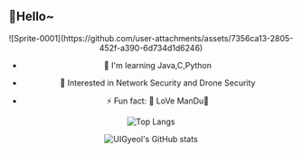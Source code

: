 ## 👋Hello~
<div align="center">
![Sprite-0001](https://github.com/user-attachments/assets/7356ca13-2805-452f-a390-6d734d1d6246)


- 🔭 I'm learning Java,C,Python

- 🌱 Interested in Network Security and Drone Security
- ⚡ Fun fact: 🥟 LoVe ManDu🥟




![Top Langs](https://github-readme-stats.vercel.app/api/top-langs/?username=UIGyeol&layout=compact)





![UIGyeol's GitHub stats](https://github-readme-stats.vercel.app/api?username=UIGyeol&show_icons=true&theme=radical)

